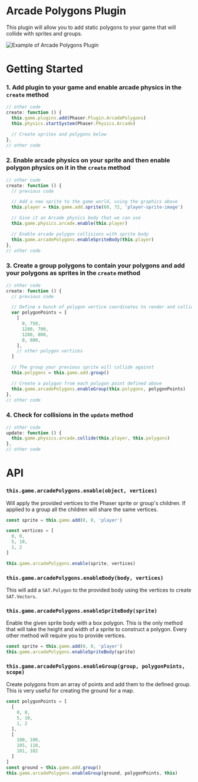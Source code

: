 # Arcade Polygons Plugin

This plugin will allow you to add static polygons to your game that will collide with sprites and groups.

![Example of Arcade Polygons Plugin](http://i.imgur.com/hAg4Elh.png)

# Getting Started

### 1. Add plugin to your game and enable arcade physics in the `create` method

```javascript
// other code
create: function () {
  this.game.plugins.add(Phaser.Plugin.ArcadePolygons)
  this.physics.startSystem(Phaser.Physics.Arcade)

  // Create sprites and polygons below
},
// other code
```

### 2. Enable arcade physics on your sprite and then enable polygon physics on it in the `create` method

```javascript
// other code
create: function () {
  // previous code

  // Add a new sprite to the game world, using the graphics above
  this.player = this.game.add.sprite(60, 72, 'player-sprite-image')

  // Give it an Arcade physics body that we can use
  this.game.physics.arcade.enable(this.player)

  // Enable arcade polygon collisions with sprite body
  this.game.arcadePolygons.enableSpriteBody(this.player)
},
// other code
```

### 3. Create a group polygons to contain your polygons and add your polygons as sprites in the `create` method

```javascript
// other code
create: function () {
  // previous code

  // Define a bunch of polygon vertice coordinates to render and collide against
  var polygonPoints = [
    [
      0, 750,
      1280, 700,
      1280, 800,
      0, 800,
    ],
    // other polygon vertices
  ]

  // The group your previous sprite will collide against
  this.polygons = this.game.add.group()

  // Create a polygon from each polygon point defined above
  this.game.arcadePolygons.enableGroup(this.polygons, polygonPoints)
},
// other code
```

### 4. Check for collisions in the `update` method

```javascript
// other code
update: function () {
  this.game.physics.arcade.collide(this.player, this.polygons)
},
// other code
```

# API

### `this.game.arcadePolygons.enable(object, vertices)`

Will apply the provided vertices to the Phaser sprite or group's children.  If applied to a group all the children will share the same vertices.

```javascript
const sprite = this.game.add(0, 0, 'player')

const vertices = [
  0, 0,
  5, 10,
  1, 2
]

this.game.arcadePolygons.enable(sprite, vertices)
```

### `this.game.arcadePolygons.enableBody(body, vertices)`

This will add a `SAT.Polygon` to the provided body using the vertices to create `SAT.Vectors`.

### `this.game.arcadePolygons.enableSpriteBody(sprite)`

Enable the given sprite body with a box polygon.  This is the only method that will take the height and width of a sprite to construct a polygon. Every other method will require you to provide vertices.

```javascript
const sprite = this.game.add(0, 0, 'player')
this.game.arcadePolygons.enableSpriteBody(sprite)
```

### `this.game.arcadePolygons.enableGroup(group, polygonPoints, scope)`

Create polygons from an array of points and add them to the defined group.  This is very useful for creating the ground for a map.

```javascript
const polygonPoints = [
  [
    0, 0,
    5, 10,
    1, 2
  ],
  [
    100, 100,
    105, 110,
    101, 102
  ]
]
const ground = this.game.add.group()
this.game.arcadePolygons.enableGroup(ground, polygonPoints, this)
```
